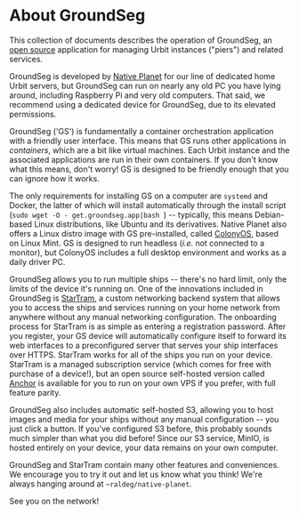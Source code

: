 # About GroundSeg

This collection of documents describes the operation of GroundSeg, an [open source](https://github.com/Native-Planet/GroundSeg) application for managing Urbit instances ("piers") and related services.

GroundSeg is developed by [Native Planet](https://nativeplanet.io) for our line of dedicated home Urbit servers, but GroundSeg can run on nearly any old PC you have lying around, including Raspberry Pi and very old computers. That said, we recommend using a dedicated device for GroundSeg, due to its elevated permissions. 

GroundSeg ('GS') is fundamentally a container orchestration application with a friendly user interface. This means that GS runs other applications in *containers*, which are a bit like virtual machines. Each Urbit instance and the associated applications are run in their own containers. If you don't know what this means, don't worry! GS is designed to be friendly enough that you can ignore how it works.

The only requirements for installing GS on a computer are `systemd` and Docker, the latter of which will install automatically through the install script (`sudo wget -O - get.groundseg.app|bash
`) -- typically, this means Debian-based Linux distributions, like Ubuntu and its derivatives. Native Planet also offers a Linux distro image with GS pre-installed, called [ColonyOS](https://colony.groundseg.app/), based on Linux Mint. GS is designed to run headless (*i.e.* not connected to a monitor), but ColonyOS includes a full desktop environment and works as a daily driver PC.

GroundSeg allows you to run multiple ships -- there's no hard limit, only the limits of the device it's running on. One of the innovations included in GroundSeg is [StarTram](https://nativeplanet.io/startram), a custom networking backend system that allows you to access the ships and services running on your home network from anywhere without any manual networking configuration. The onboarding process for StarTram is as simple as entering a registration password. After you register, your GS device will automatically configure itself to forward its web interfaces to a preconfigured server that serves your ship interfaces over HTTPS. StarTram works for all of the ships you run on your device. StarTram is a managed subscription service (which comes for free with purchase of a device!), but an open source self-hosted version called [Anchor](https://github.com/Native-Planet/anchor) is available for you to run on your own VPS if you prefer, with full feature parity.

GroundSeg also includes automatic self-hosted S3, allowing you to host images and media for your ships without any manual configuration -- you just click a button. If you've configured S3 before, this probably sounds much simpler than what you did before! Since our S3 service, MinIO, is hosted entirely on your device, your data remains on your own computer.

GroundSeg and StarTram contain many other features and conveniences. We encourage you to try it out and let us know what you think! We're always hanging around at `~raldeg/native-planet`.

See you on the network!